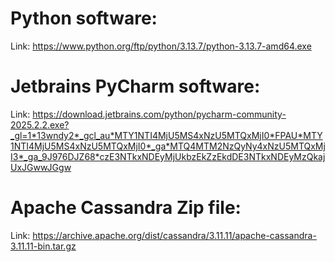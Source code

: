 # Python software:
Link: https://www.python.org/ftp/python/3.13.7/python-3.13.7-amd64.exe <br>
# Jetbrains PyCharm software:
Link: https://download.jetbrains.com/python/pycharm-community-2025.2.2.exe?_gl=1*13wndy2*_gcl_au*MTY1NTI4MjU5MS4xNzU5MTQxMjI0*FPAU*MTY1NTI4MjU5MS4xNzU5MTQxMjI0*_ga*MTQ4MTM2NzQyNy4xNzU5MTQxMjI3*_ga_9J976DJZ68*czE3NTkxNDEyMjUkbzEkZzEkdDE3NTkxNDEyMzQkajUxJGwwJGgw
# Apache Cassandra Zip file:
Link: https://archive.apache.org/dist/cassandra/3.11.11/apache-cassandra-3.11.11-bin.tar.gz
